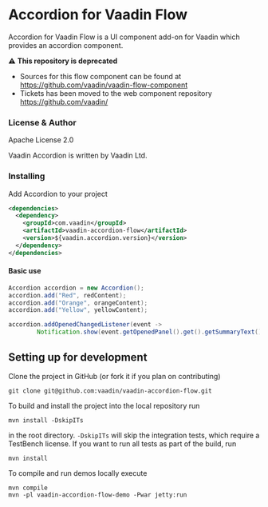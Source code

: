 # Accordion for Vaadin Flow

Accordion for Vaadin Flow is a UI component add-on for Vaadin which provides an accordion component.

⚠️ **This repository is deprecated**
- Sources for this flow component can be found at https://github.com/vaadin/vaadin-flow-component
- Tickets has been moved to the web component repository https://github.com/vaadin/<vaadin-component>

### License & Author

Apache License 2.0

Vaadin Accordion is written by Vaadin Ltd.

### Installing
Add Accordion to your project
```xml
<dependencies>
  <dependency>
    <groupId>com.vaadin</groupId>
    <artifactId>vaadin-accordion-flow</artifactId>
    <version>${vaadin.accordion.version}</version>
  </dependency>
</dependencies>
```

#### Basic use

````java
Accordion accordion = new Accordion();
accordion.add("Red", redContent);
accordion.add("Orange", orangeContent);
accordion.add("Yellow", yellowContent);

accordion.addOpenedChangedListener(event ->
        Notification.show(event.getOpenedPanel().get().getSummaryText() + " opened"));
````


## Setting up for development

Clone the project in GitHub (or fork it if you plan on contributing)

```
git clone git@github.com:vaadin/vaadin-accordion-flow.git
```

To build and install the project into the local repository run 

```mvn install -DskipITs```

in the root directory. `-DskipITs` will skip the integration tests, which require a TestBench license. If you want to run all tests as part of the build, run

```mvn install```

To compile and run demos locally execute

```
mvn compile
mvn -pl vaadin-accordion-flow-demo -Pwar jetty:run
```
